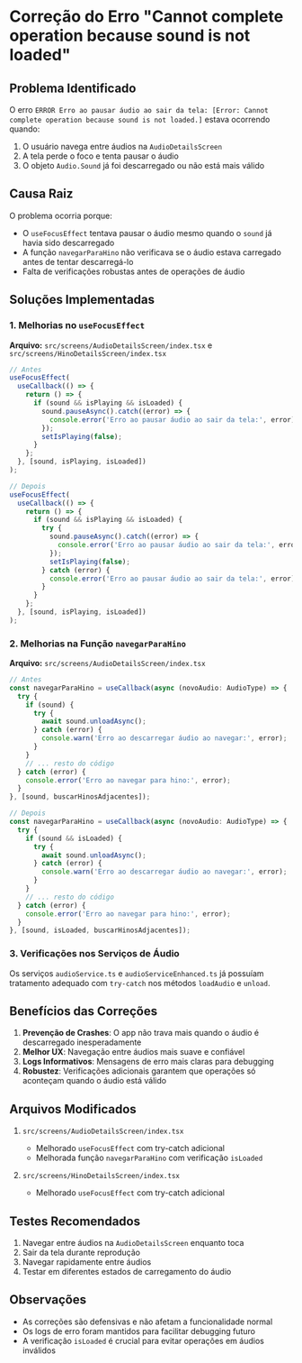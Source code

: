 # Correção do Erro "Cannot complete operation because sound is not loaded"

## Problema Identificado

O erro `ERROR Erro ao pausar áudio ao sair da tela: [Error: Cannot complete operation because sound is not loaded.]` estava ocorrendo quando:

1. O usuário navega entre áudios na `AudioDetailsScreen`
2. A tela perde o foco e tenta pausar o áudio
3. O objeto `Audio.Sound` já foi descarregado ou não está mais válido

## Causa Raiz

O problema ocorria porque:
- O `useFocusEffect` tentava pausar o áudio mesmo quando o `sound` já havia sido descarregado
- A função `navegarParaHino` não verificava se o áudio estava carregado antes de tentar descarregá-lo
- Falta de verificações robustas antes de operações de áudio

## Soluções Implementadas

### 1. Melhorias no `useFocusEffect`

**Arquivo:** `src/screens/AudioDetailsScreen/index.tsx` e `src/screens/HinoDetailsScreen/index.tsx`

```typescript
// Antes
useFocusEffect(
  useCallback(() => {
    return () => {
      if (sound && isPlaying && isLoaded) {
        sound.pauseAsync().catch((error) => {
          console.error('Erro ao pausar áudio ao sair da tela:', error);
        });
        setIsPlaying(false);
      }
    };
  }, [sound, isPlaying, isLoaded])
);

// Depois
useFocusEffect(
  useCallback(() => {
    return () => {
      if (sound && isPlaying && isLoaded) {
        try {
          sound.pauseAsync().catch((error) => {
            console.error('Erro ao pausar áudio ao sair da tela:', error);
          });
          setIsPlaying(false);
        } catch (error) {
          console.error('Erro ao pausar áudio ao sair da tela:', error);
        }
      }
    };
  }, [sound, isPlaying, isLoaded])
);
```

### 2. Melhorias na Função `navegarParaHino`

**Arquivo:** `src/screens/AudioDetailsScreen/index.tsx`

```typescript
// Antes
const navegarParaHino = useCallback(async (novoAudio: AudioType) => {
  try {
    if (sound) {
      try {
        await sound.unloadAsync();
      } catch (error) {
        console.warn('Erro ao descarregar áudio ao navegar:', error);
      }
    }
    // ... resto do código
  } catch (error) {
    console.error('Erro ao navegar para hino:', error);
  }
}, [sound, buscarHinosAdjacentes]);

// Depois
const navegarParaHino = useCallback(async (novoAudio: AudioType) => {
  try {
    if (sound && isLoaded) {
      try {
        await sound.unloadAsync();
      } catch (error) {
        console.warn('Erro ao descarregar áudio ao navegar:', error);
      }
    }
    // ... resto do código
  } catch (error) {
    console.error('Erro ao navegar para hino:', error);
  }
}, [sound, isLoaded, buscarHinosAdjacentes]);
```

### 3. Verificações nos Serviços de Áudio

Os serviços `audioService.ts` e `audioServiceEnhanced.ts` já possuíam tratamento adequado com `try-catch` nos métodos `loadAudio` e `unload`.

## Benefícios das Correções

1. **Prevenção de Crashes**: O app não trava mais quando o áudio é descarregado inesperadamente
2. **Melhor UX**: Navegação entre áudios mais suave e confiável
3. **Logs Informativos**: Mensagens de erro mais claras para debugging
4. **Robustez**: Verificações adicionais garantem que operações só aconteçam quando o áudio está válido

## Arquivos Modificados

1. `src/screens/AudioDetailsScreen/index.tsx`
   - Melhorado `useFocusEffect` com try-catch adicional
   - Melhorada função `navegarParaHino` com verificação `isLoaded`

2. `src/screens/HinoDetailsScreen/index.tsx`
   - Melhorado `useFocusEffect` com try-catch adicional

## Testes Recomendados

1. Navegar entre áudios na `AudioDetailsScreen` enquanto toca
2. Sair da tela durante reprodução
3. Navegar rapidamente entre áudios
4. Testar em diferentes estados de carregamento do áudio

## Observações

- As correções são defensivas e não afetam a funcionalidade normal
- Os logs de erro foram mantidos para facilitar debugging futuro
- A verificação `isLoaded` é crucial para evitar operações em áudios inválidos 